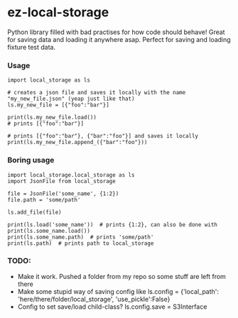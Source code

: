 # ez-local-storage

Python library filled with bad practises for how code should behave! Great for saving data and loading it anywhere asap. Perfect for saving and loading fixture test data.

### Usage

```
import local_storage as ls

# creates a json file and saves it locally with the name "my_new_file.json" (yeap just like that)
ls.my_new_file = [{"foo":"bar"}]  

print(ls.my_new_file.load())  
# prints [{"foo":"bar"}]

# prints [{"foo":"bar"}, {"bar":"foo"}] and saves it locally
print(ls.my_new_file.append_({"bar":"foo"}))
```

### Boring usage
```
import local_storage.local_storage as ls
import JsonFile from local_storage 

file = JsonFile('some_name', {1:2})
file.path = 'some/path'

ls.add_file(file)

print(ls.load('some_name'))  # prints {1:2}, can also be done with print(ls.some_name.load())
print(ls.some_name.path)  # prints 'some/path'
print(ls.path)  # prints path to local_storage
```


### TODO:
- Make it work. Pushed a folder from my repo so some stuff are left from there
- Make some stupid way of saving config like ls.config = {'local_path': 'here/there/folder/local_storage', 'use_pickle':False}
- Config to set save/load child-class? ls.config.save = S3Interface
